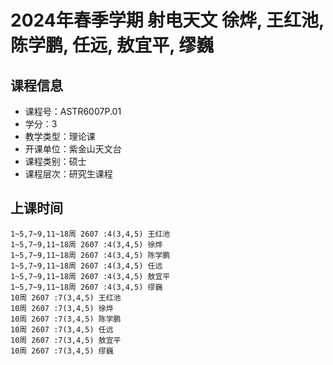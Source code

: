 # 2024年春季学期 射电天文 徐烨, 王红池, 陈学鹏, 任远, 敖宜平, 缪巍






## 课程信息

- 课程号：ASTR6007P.01
- 学分：3
- 教学类型：理论课
- 开课单位：紫金山天文台
- 课程类别：硕士
- 课程层次：研究生课程

## 上课时间

```
1~5,7~9,11~18周 2607 :4(3,4,5) 王红池
1~5,7~9,11~18周 2607 :4(3,4,5) 徐烨
1~5,7~9,11~18周 2607 :4(3,4,5) 陈学鹏
1~5,7~9,11~18周 2607 :4(3,4,5) 任远
1~5,7~9,11~18周 2607 :4(3,4,5) 敖宜平
1~5,7~9,11~18周 2607 :4(3,4,5) 缪巍
10周 2607 :7(3,4,5) 王红池
10周 2607 :7(3,4,5) 徐烨
10周 2607 :7(3,4,5) 陈学鹏
10周 2607 :7(3,4,5) 任远
10周 2607 :7(3,4,5) 敖宜平
10周 2607 :7(3,4,5) 缪巍
```

